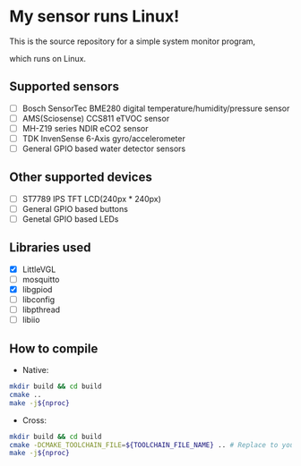 # My sensor runs Linux!

This is the source repository for a simple system monitor program,

which runs on Linux.

## Supported sensors

- [ ] Bosch SensorTec BME280 digital temperature/humidity/pressure sensor
- [ ] AMS(Sciosense) CCS811 eTVOC sensor
- [ ] MH-Z19 series NDIR eCO2 sensor 
- [ ] TDK InvenSense 6-Axis gyro/accelerometer
- [ ] General GPIO based water detector sensors

## Other supported devices

- [ ] ST7789 IPS TFT LCD(240px * 240px)
- [ ] General GPIO based buttons
- [ ] Genetal GPIO based LEDs

## Libraries used

- [x] LittleVGL
- [ ] mosquitto
- [x] libgpiod
- [ ] libconfig
- [ ] libpthread
- [ ] libiio

## How to compile

* Native:

```bash
mkdir build && cd build
cmake ..
make -j${nproc}
```

* Cross:
```bash
mkdir build && cd build
cmake -DCMAKE_TOOLCHAIN_FILE=${TOOLCHAIN_FILE_NAME} .. # Replace to yours
make -j${nproc}
```
